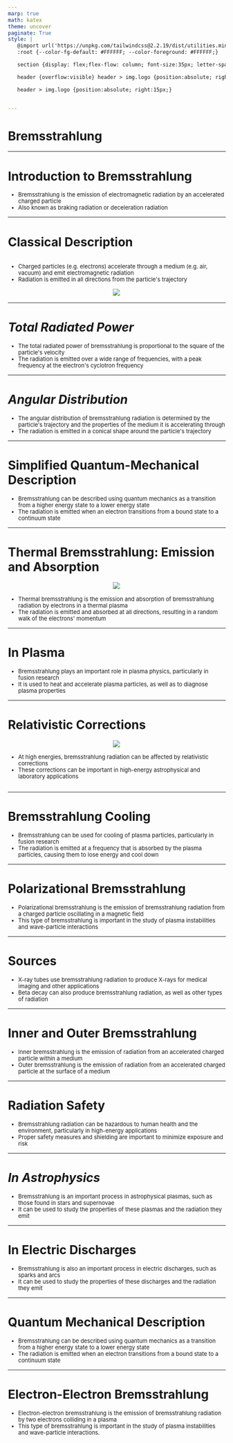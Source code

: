 ```yaml
---
marp: true
math: katex
theme: uncover
paginate: True
style: |
   @import url('https://unpkg.com/tailwindcss@2.2.19/dist/utilities.min.css');
   :root {--color-fg-default: #FFFFFF; --color-foreground: #FFFFFF;}

   section {display: flex;flex-flow: column; font-size:35px; letter-spacing:1.4px;}

   header {overflow:visible} header > img.logo {position:absolute; right:15px;}

   header > img.logo {position:absolute; right:15px;}


---
```

<!-- backgroundImage: url('backgrounds/aaabstract (14).png') -->
<!-- _class: lead -->

 # Bremsstrahlung

---
<style scoped>p,li {font-size:0.92em}</style>

 # Introduction to Bremsstrahlung

- Bremsstrahlung is the emission of electromagnetic radiation by an accelerated charged particle
- Also known as braking radiation or deceleration radiation

---
<style scoped>p,li {font-size:0.88em}</style>

 # **Classical Description**
<div style='flex:1 1 auto; min-height:0;' class="grid grid-cols-8 gap-4">
<div style='display:flex; flex-flow:column; min-height:0;' class="col-span-4">

- Charged particles (e.g. electrons) accelerate through a medium (e.g. air, vacuum) and emit electromagnetic radiation
- Radiation is emitted in all directions from the particle's trajectory
</div>

<div style='display:flex; flex-flow:column; min-height:0;' class="col-span-4">

<div style="display: flex; flex: 1 1 auto; flex-flow: row; min-height: 0"><div style="display: flex; flex: 1 1 auto; justify-content: center;min-height:0;min-width:0; margin-bottom:0.1em;;margin-right:0.15em">
<img style='object-fit: contain; max-height:100%; max-width:100%; background-color: rgba(0,0,0,0);' src='https://upload.wikimedia.org/wikipedia/commons/thumb/1/11/Bremsstrahlung.gif/220px-Bremsstrahlung.gif'/>
</div>
</div>

</div>

</div>


---
<style scoped>p,li {font-size:0.92em}</style>

 # _Total Radiated Power_
- The total radiated power of bremsstrahlung is proportional to the square of the particle's velocity
- The radiation is emitted over a wide range of frequencies, with a peak frequency at the electron's cyclotron frequency


---
<style scoped>p,li {font-size:0.92em}</style>

 # _Angular Distribution_
- The angular distribution of bremsstrahlung radiation is determined by the particle's trajectory and the properties of the medium it is accelerating through
- The radiation is emitted in a conical shape around the particle's trajectory


---
<style scoped>p,li {font-size:0.92em}</style>

 # Simplified Quantum-Mechanical Description
- Bremsstrahlung can be described using quantum mechanics as a transition from a higher energy state to a lower energy state
- The radiation is emitted when an electron transitions from a bound state to a continuum state


---
<style scoped>p,li {font-size:0.88em}</style>

 # Thermal Bremsstrahlung: Emission and Absorption
<div style="display: flex; flex: 1 1 auto; flex-flow: row; min-height: 0"><div style="display: flex; flex: 1 1 auto; justify-content: center;min-height:0;min-width:0; margin-bottom:0.1em;;margin-right:0.15em">
<img style='object-fit: contain; max-height:100%; max-width:100%; background-color: rgba(0,0,0,0);' src='https://upload.wikimedia.org/wikipedia/commons/thumb/7/7f/Bremsstrahlung_power2.svg/220px-Bremsstrahlung_power2.svg.png'/>
</div>
</div>

- Thermal bremsstrahlung is the emission and absorption of bremsstrahlung radiation by electrons in a thermal plasma
- The radiation is emitted and absorbed at all directions, resulting in a random walk of the electrons' momentum

---
<style scoped>p,li {font-size:0.92em}</style>

 # In Plasma

- Bremsstrahlung plays an important role in plasma physics, particularly in fusion research
- It is used to heat and accelerate plasma particles, as well as to diagnose plasma properties

---
<style scoped>p,li {font-size:0.88em}</style>

 # Relativistic Corrections
<div style='flex:1 1 auto; min-height:0;' class="grid grid-cols-8 gap-4">
<div style='display:flex; flex-flow:column; min-height:0;' class="col-span-4">

<div style="display: flex; flex: 1 1 auto; flex-flow: row; min-height: 0"><div style="display: flex; flex: 1 1 auto; justify-content: center;min-height:0;min-width:0; margin-bottom:0.1em;;margin-right:0.15em">
<img style='object-fit: contain; max-height:100%; max-width:100%; background-color: rgba(0,0,0,0);' src='https://upload.wikimedia.org/wikipedia/commons/thumb/5/54/Brem_cross_section-en.svg/220px-Brem_cross_section-en.svg.png'/>
</div>
</div>

</div>

<div style='display:flex; flex-flow:column; min-height:0;' class="col-span-4">

- At high energies, bremsstrahlung radiation can be affected by relativistic corrections
- These corrections can be important in high-energy astrophysical and laboratory applications
</div>

</div>


---
<style scoped>p,li {font-size:0.92em}</style>

 # **Bremsstrahlung Cooling**
- Bremsstrahlung can be used for cooling of plasma particles, particularly in fusion research
- The radiation is emitted at a frequency that is absorbed by the plasma particles, causing them to lose energy and cool down


---
<style scoped>p,li {font-size:0.92em}</style>

 # **Polarizational Bremsstrahlung**
- Polarizational bremsstrahlung is the emission of bremsstrahlung radiation from a charged particle oscillating in a magnetic field
- This type of bremsstrahlung is important in the study of plasma instabilities and wave-particle interactions


---
<style scoped>p,li {font-size:0.92em}</style>

 # Sources
- X-ray tubes use bremsstrahlung radiation to produce X-rays for medical imaging and other applications
- Beta decay can also produce bremsstrahlung radiation, as well as other types of radiation


---
<style scoped>p,li {font-size:0.92em}</style>

 # Inner and Outer Bremsstrahlung
- Inner bremsstrahlung is the emission of radiation from an accelerated charged particle within a medium
- Outer bremsstrahlung is the emission of radiation from an accelerated charged particle at the surface of a medium


---
<style scoped>p,li {font-size:0.92em}</style>

 # Radiation Safety
- Bremsstrahlung radiation can be hazardous to human health and the environment, particularly in high-energy applications
- Proper safety measures and shielding are important to minimize exposure and risk


---
<style scoped>p,li {font-size:0.92em}</style>

 # _In Astrophysics_
- Bremsstrahlung is an important process in astrophysical plasmas, such as those found in stars and supernovae
- It can be used to study the properties of these plasmas and the radiation they emit


---
<style scoped>p,li {font-size:0.92em}</style>

 # In Electric Discharges
- Bremsstrahlung is also an important process in electric discharges, such as sparks and arcs
- It can be used to study the properties of these discharges and the radiation they emit


---
<style scoped>p,li {font-size:0.92em}</style>

 # Quantum Mechanical Description
- Bremsstrahlung can be described using quantum mechanics as a transition from a higher energy state to a lower energy state
- The radiation is emitted when an electron transitions from a bound state to a continuum state


---
<style scoped>p,li {font-size:0.92em}</style>

 # **Electron-Electron Bremsstrahlung**

- Electron-electron bremsstrahlung is the emission of bremsstrahlung radiation by two electrons colliding in a plasma
- This type of bremsstrahlung is important in the study of plasma instabilities and wave-particle interactions.